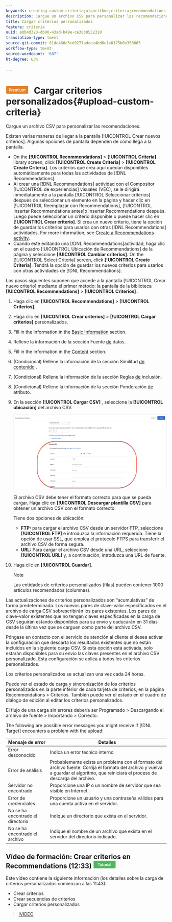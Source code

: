 ```yaml
---
keywords: creating custom criteria;algorithms;criteria;recommendations criteria;csv;ftp;upload csv
description: Cargue un archivo CSV para personalizar las recomendaciones.
title: Cargar criterios personalizados
feature: criteria
uuid: e0b4d320-db00-43ad-b49e-ce36c8532320
translation-type: tm+mt
source-git-commit: 81de460e5cd9277adcee4bd6e1e0175b0e350605
workflow-type: tm+mt
source-wordcount: '687'
ht-degree: 63%

---
```



# ![PREMIUM](/help/assets/premium.png) Cargar criterios personalizados{#upload-custom-criteria}

Cargue un archivo CSV para personalizar las recomendaciones.

Existen varias maneras de llegar a la pantalla [!UICONTROL Crear nuevos criterios]. Algunas opciones de pantalla dependen de cómo llega a la pantalla.

* On the **[!UICONTROL Recommendations]** > **[!UICONTROL Criteria]** library screen, click **[!UICONTROL Create Criteria]** > **[!UICONTROL Create Criteria]**. Los criterios que crea aquí quedan disponibles automáticamente para todas las actividades de [!DNL Recommendations].
* Al crear una [!DNL Recommendations] actividad con el Compositor [!UICONTROL de experiencias] visuales (VEC), se le dirigirá inmediatamente a la pantalla [!UICONTROL Seleccionar criterios] después de seleccionar un elemento en la página y hacer clic en [!UICONTROL Reemplazar con Recommendations], [!UICONTROL Insertar Recommendations antes]o Insertar Recommendations después. Luego puede seleccionar un criterio disponible o puede hacer clic en **[!UICONTROL Crear criterio]**. Si crea un nuevo criterio, tiene la opción de guardar los criterios para usarlos con otras [!DNL Recommendations] actividades. For more information, see [Create a Recommendations activity](/help/c-recommendations/t-create-recs-activity/create-recs-activity.md).
* Cuando esté editando una [!DNL Recommendations]actividad, haga clic en el cuadro [!UICONTROL Ubicación de Recommendations] de la página y seleccione **[!UICONTROL Cambiar criterios]**. On the [!UICONTROL Select Criteria] screen, click **[!UICONTROL Create Criteria]**. Tendrá la opción de guardar los nuevos criterios para usarlos con otras actividades de [!DNL Recommendations].

Los pasos siguientes suponen que accede a la pantalla [!UICONTROL Crear nuevo criterio] mediante el primer método: la pantalla de la biblioteca **[!UICONTROL Recommendations]** > **[!UICONTROL Criterios]** .

1. Haga clic en **[!UICONTROL Recommendations]** > **[!UICONTROL Criterios]**.

1. Haga clic en **[!UICONTROL Crear criterios]** > **[!UICONTROL Cargar criterios]** personalizados.

1. Fill in the information in the [Basic Information](/help/c-recommendations/c-algorithms/create-new-algorithm.md#info) section.

1. Rellene la información de la sección Fuente [de](/help/c-recommendations/c-algorithms/create-new-algorithm.md#data-source) datos.

1. Fill in the information in the [Content](/help/c-recommendations/c-algorithms/create-new-algorithm.md#content) section.

1. (Condicional) Rellene la información de la sección Similitud [de contenido](/help/c-recommendations/c-algorithms/create-new-algorithm.md#similarity) .

1. (Condicional) Rellene la información de la sección Reglas [de](/help/c-recommendations/c-algorithms/create-new-algorithm.md#inclusion) inclusión.

1. (Condicional) Rellene la información de la sección Ponderación [de](/help/c-recommendations/c-algorithms/create-new-algorithm.md#weighting) atributo.

1. En la sección **[!UICONTROL Cargar CSV]** , seleccione la **[!UICONTROL ubicación]** del archivo CSV.

   ![Cargar sección CSV](/help/c-recommendations/c-algorithms/assets/upload-csv.png)

   El archivo CSV debe tener el formato correcto para que se pueda cargar. Haga clic en **[!UICONTROL Descargar plantilla CSV]** para obtener un archivo CSV con el formato correcto.

   Tiene dos opciones de ubicación:

   * **FTP:** para cargar el archivo CSV desde un servidor FTP, seleccione **[!UICONTROL FTP]** e introduzca la información requerida. Tiene la opción de usar SSL, que emplea el protocolo FTPS para transferir el archivo CSV de forma segura.
   * **URL:** Para cargar el archivo CSV desde una URL, seleccione **[!UICONTROL URL]** y, a continuación, introduzca una URL de fuente.

1. Haga clic en **[!UICONTROL Guardar]**.

   >[!NOTE]
   >
   >Las entidades de criterios personalizados (filas) pueden contener 1000 artículos recomendados (columnas).

Las actualizaciones de criterios personalizados son “acumulativas” de forma predeterminada. Los nuevos pares de clave-valor especificados en el archivo de carga CSV sobrescribirán los pares existentes. Los pares de clave-valor existentes que no tengan claves especificadas en la carga de CSV seguirán estando disponibles para su envío y caducarán en 31 días desde la última vez que se carguen como parte del archivo CSV.

Póngase en contacto con el servicio de atención al cliente si desea activar la configuración que descarta los resultados existentes que no están incluidos en la siguiente carga CSV. Si esta opción está activada, solo estarán disponibles para su envío las claves presentes en el archivo CSV personalizado. Esta configuración se aplica a todos los criterios personalizados.

Los criterios personalizados se actualizan una vez cada 24 horas.

Puede ver el estado de carga y sincronización de los criterios personalizados en la parte inferior de cada tarjeta de criterios, en la página Recommendations > Criterios. También puede ver el estado en el cuadro de diálogo de edición al editar los criterios personalizados.

El flujo de una carga sin errores debería ser Programado > Descargando el archivo de fuente > Importando > Correcto.

The following are possible error messages you might receive if [!DNL Target] encounters a problem with the upload:

| Mensaje de error | Detalles |
|--- |--- |
| Error desconocido | Indica un error técnico interno. |
| Error de análisis | Probablemente exista un problema con el formato del archivo fuente. Corrija el formato del archivo y vuelva a guardar el algoritmo, que reiniciará el proceso de descarga del archivo. |
| Servidor no encontrado | Proporcione una IP o un nombre de servidor que sea visible en Internet. |
| Error de credenciales | Proporcione un usuario y una contraseña válidos para una cuenta activa en el servidor. |
| No se ha encontrado el directorio | Indique un directorio que exista en el servidor. |
| No se ha encontrado el archivo | Indique el nombre de un archivo que exista en el servidor del directorio indicado. |

## Vídeo de formación: Crear criterios en Recommendations (12:33) ![Insignia de tutorial](/help/assets/tutorial.png)

Este vídeo contiene la siguiente información (los detalles sobre la carga de criterios personalizados comienzan a las 11:43):

* Crear criterios
* Crear secuencias de criterios
* Cargar criterios personalizados

>[!VIDEO](https://video.tv.adobe.com/v/27694?quality=12)
